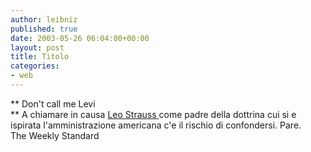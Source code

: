 ```yaml
---
author: leibniz
published: true
date: 2003-05-26 06:04:00+00:00
layout: post
title: Titolo
categories:
- web
---
```


   **   Don't call me Levi   
**   A chiamare in causa  [   Leo Strauss ](http://www.weeklystandard.com/Content/Public/Articles/000/000/002/717acusr.asp)come padre della dottrina cui si e ispirata l'amministrazione americana c'e il rischio di confondersi. Pare.   
The Weekly Standard
